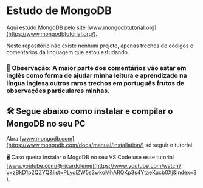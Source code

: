 # Estudo de MongoDB

Aqui estudo MongoDB pelo site [www.mongodbtutorial.org](https://www.mongodbtutorial.org/).

Neste repositório não existe nenhum projeto, apenas trechos de códigos e comentários da linguagem que estou estudando.

### 🤔 Observação: A maior parte dos comentários vão  estar em inglês como forma de ajudar minha leitura e aprendizado na língua inglesa outros raros trechos em português frutos de observações particulares minhas. 

## 🛠️ Segue abaixo como instalar e compilar o MongoDB no seu PC 

Abra [www.mongodb.com](https://www.mongodb.com/docs/manual/installation/) só seguir o tutorial.

🖥️ Caso queira instalar o MogoDB no seu VS Code use esse tutorial [www.youtube.com/@ricardoleme](https://www.youtube.com/watch?v=zBkD1p2QZYQ&list=PLyqlZW5s3wkoMhARQKp3s4YtaeKucb0Xj&index=3).   